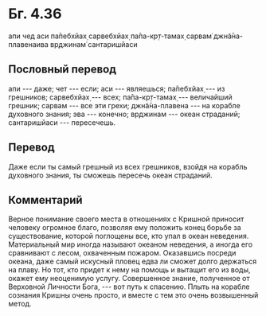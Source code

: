 # Бг. 4.36

апи чед аси па̄пебхйах̣ сарвебхйах̣ па̄па-кр̣т-тамах̣ сарвам̇ джн̃а̄на-плавенаива
вр̣джинам̇ сантаришйаси

## Пословный перевод

апи --- даже; чет --- если; аси --- являешься; па̄пебхйах̣ --- из
грешников; сарвебхйах̣ --- всех; па̄па-кр̣т-тамах̣ --- величайший грешник;
сарвам --- все эти грехи; джн̃а̄на-плавена --- на корабле духовного
знания; эва --- конечно; вр̣джинам --- океан страданий; сантаришйаси ---
пересечешь.

## Перевод

Даже если ты самый грешный из всех грешников, взойдя на корабль
духовного знания, ты сможешь пересечь океан страданий.

## Комментарий

Верное понимание своего места в отношениях с Кришной приносит человеку
огромное благо, позволяя ему положить конец борьбе за существование,
которой поглощены все, кто упал в океан неведения. Материальный мир
иногда называют океаном неведения, а иногда его сравнивают с лесом,
охваченным пожаром. Оказавшись посреди океана, даже самый искусный
пловец едва ли сможет долго держаться на плаву. Но тот, кто придет к
нему на помощь и вытащит его из воды, окажет ему неоценимую услугу.
Совершенное знание, полученное от Верховной Личности Бога, --- вот путь
к спасению. Плыть на корабле сознания Кришны очень просто, и вместе с
тем это очень возвышенный метод.
